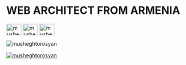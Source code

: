 <h1>WEB ARCHITECT FROM ARMENIA</h1>

<p align="left">
<a href="https://linkedin.com/in/musheghtorosyan" target="blank"><img align="center" src="https://raw.githubusercontent.com/rahuldkjain/github-profile-readme-generator/master/src/images/icons/Social/linked-in-alt.svg" alt="musheghtorosyan" height="30" width="40" /></a>
<a href="https://fb.com/musheghtorosyan" target="blank"><img align="center" src="https://raw.githubusercontent.com/rahuldkjain/github-profile-readme-generator/master/src/images/icons/Social/facebook.svg" alt="musheghtorosyan" height="30" width="40" /></a>
<a href="https://instagram.com/musheghtorosyan" target="blank"><img align="center" src="https://raw.githubusercontent.com/rahuldkjain/github-profile-readme-generator/master/src/images/icons/Social/instagram.svg" alt="musheghtorosyan" height="30" width="40" /></a>
</p>
<p align="left"> <img src="https://komarev.com/ghpvc/?username=musheghtorosyan&label=Profile%20views&color=0e75b6&style=flat" alt="musheghtorosyan" /> </p>

<p align="left"> <a href="https://github.com/ryo-ma/github-profile-trophy"><img src="https://github-profile-trophy.vercel.app/?username=musheghtorosyan" alt="musheghtorosyan" /></a> </p>

<p align="left"> <a href="https://twitter.com/" target="blank"><img src="https://img.shields.io/twitter/follow/?logo=twitter&style=for-the-badge" alt="" /></a> </p>

<!--p><img align="center" src="https://github-readme-streak-stats.herokuapp.com/?user=musheghtorosyan" alt="musheghtorosyan" /></p>

<p><img align="center" src="https://github-readme-stats.vercel.app/api?username=musheghtorosyan&show_icons=true&locale=en" alt="musheghtorosyan" /></p>

<p><img align="center" src="https://github-readme-stats.vercel.app/api/top-langs?username=musheghtorosyan&show_icons=true&locale=en&layout=compact" alt="musheghtorosyan" /></p-->
